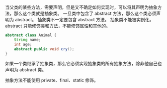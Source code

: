 
当父类的某些方法，需要声明，但是又不确定如何实现时，可以将其声明为抽象方法，那么这个类就是抽象类。
一旦类中包含了 abstract 方法，那么这个类必须声明为 abstract。
抽象类不一定要包含 abstract 方法。
抽象类不能被实例化。
abstract 只能修饰类和方法，不能修饰属性和其他的。

```java
abstract class Animal {
	String name;
	int age;
	abstract public void cry();
}
```

如果一个类继承了抽象类，那么它必须实现抽象类的所有抽象方法，除非他自己也声明为 abstract 类。

抽象方法不能使用 private、final、static 修饰。